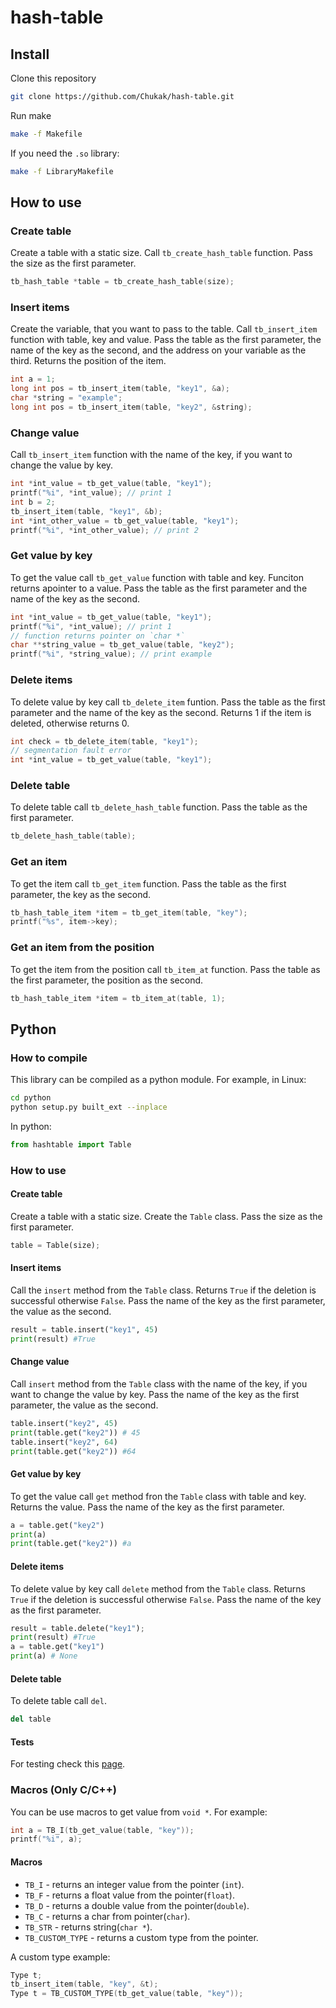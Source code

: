 # hash-table

## Install
Clone this repository 
```bash
git clone https://github.com/Chukak/hash-table.git
```
Run make
```bash
make -f Makefile
```
If you need the `.so` library:
```bash
make -f LibraryMakefile
```

## How to use
### Create table
Create a table with a static size. Call `tb_create_hash_table` function. Pass the size as the first parameter.
```c
tb_hash_table *table = tb_create_hash_table(size);
```

### Insert items
Create the variable, that you want to pass to the table. 
Call `tb_insert_item` function with table, key and value. 
Pass the table as the first parameter, the name of the key as the second, and the address on your variable as the third.
Returns the position of the item. 
```c
int a = 1;
long int pos = tb_insert_item(table, "key1", &a);
char *string = "example";
long int pos = tb_insert_item(table, "key2", &string);
```

### Change value
Call `tb_insert_item` function with the name of the key, if you want to change the value by key.
```c
int *int_value = tb_get_value(table, "key1");
printf("%i", *int_value); // print 1
int b = 2;
tb_insert_item(table, "key1", &b);
int *int_other_value = tb_get_value(table, "key1");
printf("%i", *int_other_value); // print 2
```
### Get value by key
To get the value call `tb_get_value` function with table and key. Funciton returns apointer to a value.
Pass the table as the first parameter and the name of the key as the second.

```c
int *int_value = tb_get_value(table, "key1");
printf("%i", *int_value); // print 1
// function returns pointer on `char *`
char **string_value = tb_get_value(table, "key2");
printf("%i", *string_value); // print example
```

### Delete items
To delete value by key call `tb_delete_item` funtion. 
Pass the table as the first parameter and the name of the key as the second.
Returns 1 if the item is deleted, otherwise returns 0.
```c
int check = tb_delete_item(table, "key1");
// segmentation fault error
int *int_value = tb_get_value(table, "key1");
```

### Delete table
To delete table call `tb_delete_hash_table` function. Pass the table as the first parameter.
```c
tb_delete_hash_table(table);
```

### Get an item 
To get the item call `tb_get_item` function. Pass the table as the first parameter, the key as the second.
```c
tb_hash_table_item *item = tb_get_item(table, "key");
printf("%s", item->key);
```

### Get an item from the position
To get the item from the position call `tb_item_at` function. Pass the table as the first parameter, the position as the second.
```c
tb_hash_table_item *item = tb_item_at(table, 1);
```

## Python
### How to compile
This library can be compiled as a python module. For example, in Linux:
```bash
cd python
python setup.py built_ext --inplace
```
In python:
```python
from hashtable import Table
```

### How to use
#### Create table
Create a table with a static size. Create the `Table` class. Pass the size as the first parameter.
```python
table = Table(size);
```

#### Insert items
Call the `insert` method from the `Table` class. Returns `True` if the deletion is successful otherwise `False`. Pass the name of the key as the first parameter, the value as the second. 
```python
result = table.insert("key1", 45)
print(result) #True
```

#### Change value
Call `insert` method from the `Table` class with the name of the key, if you want to change the value by key.
Pass the name of the key as the first parameter, the value as the second. 
```python
table.insert("key2", 45)
print(table.get("key2")) # 45
table.insert("key2", 64)
print(table.get("key2")) #64
```
#### Get value by key
To get the value call `get` method fron the `Table` class with table and key. Returns the value.
Pass the name of the key as the first parameter.

```python
a = table.get("key2")
print(a) 
print(table.get("key2")) #a
```

#### Delete items
To delete value by key call `delete` method from the `Table` class. Returns `True` if the deletion is successful otherwise `False`. Pass the name of the key as the first parameter.
```python
result = table.delete("key1");
print(result) #True
a = table.get("key1")
print(a) # None
```

#### Delete table
To delete table call `del`. 
```python
del table
```

#### Tests
For testing check this [page](https://github.com/Chukak/hash-table/blob/master/python/readme.md).

### Macros (Only C/C++)
You can be use macros to get value from `void *`. For example:
```c
int a = TB_I(tb_get_value(table, "key"));
printf("%i", a);
```
#### Macros
* `TB_I` - returns an integer value from the pointer (`int`).
* `TB_F` - returns a float value from the pointer(`float`).
* `TB_D` - returns a double value from the pointer(`double`).
* `TB_C` - returns a char from pointer(`char`).
* `TB_STR` - returns string(`char *`).
* `TB_CUSTOM_TYPE` - returns a custom type from the pointer. 

A custom type example:
```c
Type t;
tb_insert_item(table, "key", &t);
Type t = TB_CUSTOM_TYPE(tb_get_value(table, "key"));
```


